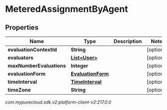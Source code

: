# MeteredAssignmentByAgent


## Properties

| Name | Type | Description | Notes |
| ------------ | ------------- | ------------- | ------------- |
| **evaluationContextId** | **String** |  |  [optional] |
| **evaluators** | [**List&lt;User&gt;**](User) |  |  [optional] |
| **maxNumberEvaluations** | **Integer** |  |  [optional] |
| **evaluationForm** | [**EvaluationForm**](EvaluationForm) |  |  [optional] |
| **timeInterval** | [**TimeInterval**](TimeInterval) |  |  [optional] |
| **timeZone** | **String** |  |  [optional] |




_com.mypurecloud.sdk.v2:platform-client-v2:217.0.0_
